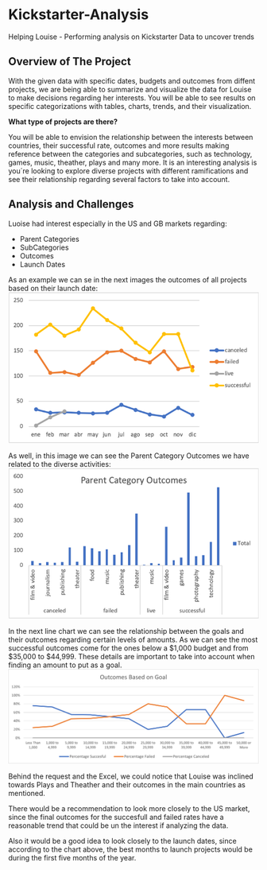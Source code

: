 # Kickstarter-Analysis
Helping Louise - Performing analysis on Kickstarter Data to uncover trends

## Overview of The Project
With the given data with specific dates, budgets and outcomes from diffent projects, we are being able to summarize and visualize the data for Louise to make decisions regarding her interests. You will be able to see results on specific categorizations with tables, charts, trends, and their visualization. 

**What type of projects are there?** 

You will be able to envision the relationship between the interests between countries, their successful rate, outcomes and more results making reference between the categories and subcategories, such as technology, games, music, theather, plays and many more. It is an interesting analysis is you´re looking to explore diverse projects with different ramifications and see their relationship regarding several factors to take into account. 

## Analysis and Challenges

Luoise had interest especially in the US and GB markets regarding:
- Parent Categories
- SubCategories 
- Outcomes
- Launch Dates

As an example we can se in the next images the outcomes of all projects based on their launch date:
![](https://github.com/JoseLuisMontemayor/Kickstarter-Analysis/blob/main/Outcomes%20Based%20on%20Launch%20Date.png)

As well, in this image we can see the Parent Category Outcomes we have related to the diverse activities:
![](https://github.com/JoseLuisMontemayor/Kickstarter-Analysis/blob/main/Parent%20Category%20Outcomes.png)

In the next line chart we can see the relationship between the goals and their outcomes regarding certain levels of amounts. As we can see the most successful outcomes come for the ones below a $1,000 budget and from $35,000 to $44,999. These details are important to take into account when finding an amount to put as a goal. 
![](https://github.com/JoseLuisMontemayor/Kickstarter-Analysis/blob/main/Outcomes_vs_Goals.png)


Behind the request and the Excel, we could notice that Louise was inclined towards Plays and Theather and their outcomes in the main countries as mentioned. 

There would be a recommendation to look more closely to the US market, since the final outcomes for the succesfull and failed rates have a reasonable trend that could be un the interest if analyzing the data. 

Also it would be a good idea to look closely to the launch dates, since according to the chart above, the best months to launch projects would be during the first five months of the year. 
